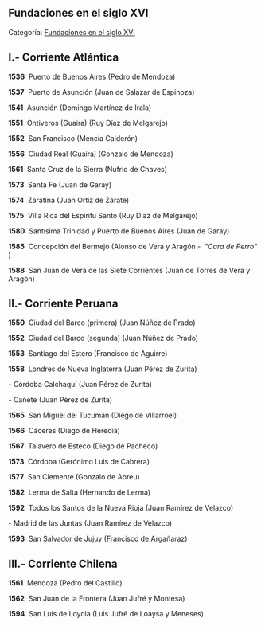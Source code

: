 ## Fundaciones en el siglo XVI

Categoría: [Fundaciones en el siglo XVI](http://descubrircorrientes.com.ar/2012/index.php/542-cronologias/cronologias-del-periodo-colonial/regimen-del-adelantazgo/fundaciones-en-el-siglo-xvi)

## **I.- Corriente Atlántica**

**1536**  Puerto de Buenos Aires (Pedro de Mendoza)

**1537**  Puerto de Asunción (Juan de Salazar de Espinoza)

**1541**  Asunción (Domingo Martínez de Irala)

**1551**  Ontiveros (Guaira) (Ruy Díaz de Melgarejo)

**1552**  San Francisco (Mencía Calderón)

**1556**  Ciudad Real (Guaira) (Gonzalo de Mendoza)

**1561**  Santa Cruz de la Sierra (Nufrio de Chaves)

**1573**  Santa Fe (Juan de Garay)

**1574**  Zaratina (Juan Ortiz de Zárate)

**1575**  Villa Rica del Espíritu Santo (Ruy Díaz de Melgarejo)

**1580**  Santísima Trinidad y Puerto de Buenos Aires (Juan de Garay)

**1585**  Concepción del Bermejo (Alonso de Vera y Aragón -  _"Cara de Perro"_ )

**1588**  San Juan de Vera de las Siete Corrientes (Juan de Torres de Vera y Aragón)

## **II.- Corriente Peruana**

**1550**  Ciudad del Barco (primera) (Juan Núñez de Prado)

**1552**  Ciudad del Barco (segunda) (Juan Núñez de Prado)

**1553**  Santiago del Estero (Francisco de Aguirre)

**1558**  Londres de Nueva Inglaterra (Juan Pérez de Zurita)

\- Córdoba Calchaquí (Juan Pérez de Zurita)

\- Cañete (Juan Pérez de Zurita)

**1565**  San Miguel del Tucumán (Diego de Villarroel)

**1566**  Cáceres (Diego de Heredia)

**1567**  Talavero de Esteco (Diego de Pacheco)

**1573**  Córdoba (Gerónimo Luis de Cabrera)

**1577**  San Clemente (Gonzalo de Abreu)

**1582**  Lerma de Salta (Hernando de Lerma)

**1592**  Todos los Santos de la Nueva Rioja (Juan Ramírez de Velazco)

\- Madrid de las Juntas (Juan Ramírez de Velazco)

**1593**  San Salvador de Jujuy (Francisco de Argañaraz)

## **III.- Corriente Chilena**

**1561**  Mendoza (Pedro del Castillo)

**1562**  San Juan de la Frontera (Juan Jufré y Montesa)

**1594**  San Luis de Loyola (Luis Jufré de Loaysa y Meneses)